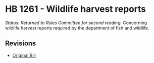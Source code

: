 # HB 1261 - Wildlife harvest reports
*Status: Returned to Rules Committee for second reading.*
Concerning wildlife harvest reports required by the department of fish and wildlife.

## Revisions
* [Original Bill](1/)